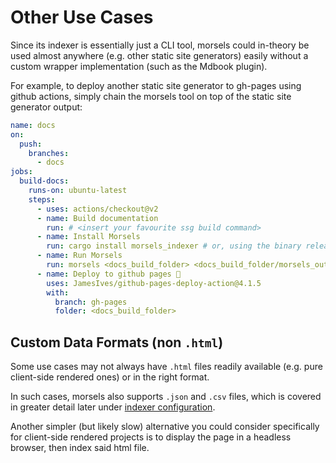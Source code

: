 # Other Use Cases

Since its indexer is essentially just a CLI tool, morsels could in-theory be used almost anywhere (e.g. other static site generators) easily without a custom wrapper implementation (such as the Mdbook plugin).

For example, to deploy another static site generator to gh-pages using github actions, simply chain the morsels tool on top of the static site generator output:

```yml
name: docs
on:
  push:
    branches:
      - docs
jobs:
  build-docs:
    runs-on: ubuntu-latest
    steps:
      - uses: actions/checkout@v2
      - name: Build documentation
        run: # <insert your favourite ssg build command>
      - name: Install Morsels
        run: cargo install morsels_indexer # or, using the binary release
      - name: Run Morsels
        run: morsels <docs_build_folder> <docs_build_folder/morsels_output> -c <morsels_config_path>
      - name: Deploy to github pages 🚀
        uses: JamesIves/github-pages-deploy-action@4.1.5
        with:
          branch: gh-pages
          folder: <docs_build_folder>
```

## Custom Data Formats (non `.html`)

Some use cases may not always have `.html` files readily available (e.g. pure client-side rendered ones) or in the right format.

In such cases, morsels also supports `.json` and `.csv` files, which is covered in greater detail later under [indexer configuration](./indexer_configuration.md).

Another simpler (but likely slow) alternative you could consider specifically for client-side rendered projects is to display the page in a headless browser, then index said html file.
